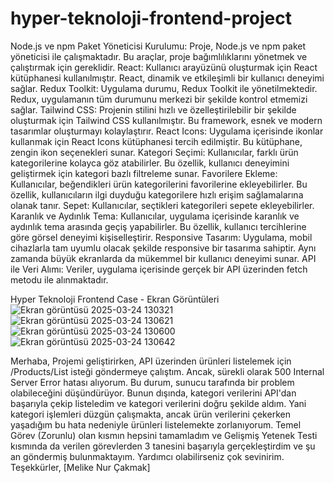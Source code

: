 # hyper-teknoloji-frontend-project
Node.js ve npm Paket Yöneticisi Kurulumu: Proje, Node.js ve npm paket yöneticisi ile çalışmaktadır. Bu araçlar, proje bağımlılıklarını yönetmek ve çalıştırmak için gereklidir.
React: Kullanıcı arayüzünü oluşturmak için React kütüphanesi kullanılmıştır. React, dinamik ve etkileşimli bir kullanıcı deneyimi sağlar. 
Redux Toolkit: Uygulama durumu, Redux Toolkit ile yönetilmektedir. Redux, uygulamanın tüm durumunu merkezi bir şekilde kontrol etmemizi sağlar. 
Tailwind CSS: Projenin stilini hızlı ve özelleştirilebilir bir şekilde oluşturmak için Tailwind CSS kullanılmıştır. Bu framework, esnek ve modern tasarımlar oluşturmayı kolaylaştırır. 
React Icons: Uygulama içerisinde ikonlar kullanmak için React Icons kütüphanesi tercih edilmiştir. Bu kütüphane, zengin ikon seçenekleri sunar. 
Kategori Seçimi: Kullanıcılar, farklı ürün kategorilerine kolayca göz atabilirler. Bu özellik, kullanıcı deneyimini geliştirmek için kategori bazlı filtreleme sunar. 
Favorilere Ekleme: Kullanıcılar, beğendikleri ürün kategorilerini favorilerine ekleyebilirler. Bu özellik, kullanıcıların ilgi duyduğu kategorilere hızlı erişim sağlamalarına olanak tanır. 
Sepet: Kullanıcılar, seçtikleri kategorileri sepete ekleyebilirler. 
Karanlık ve Aydınlık Tema: Kullanıcılar, uygulama içerisinde karanlık ve aydınlık tema arasında geçiş yapabilirler. Bu özellik, kullanıcı tercihlerine göre görsel deneyimi kişiselleştirir.
Responsive Tasarım: Uygulama, mobil cihazlarla tam uyumlu olacak şekilde responsive bir tasarıma sahiptir. Aynı zamanda büyük ekranlarda da mükemmel bir kullanıcı deneyimi sunar. 
API ile Veri Alımı: Veriler, uygulama içerisinde gerçek bir API üzerinden fetch metodu ile alınmaktadır.

Hyper Teknoloji Frontend Case - Ekran Görüntüleri
![Ekran görüntüsü 2025-03-24 130321](https://github.com/user-attachments/assets/e2f792df-479e-4bd7-8eb4-e1559009d72e)
![Ekran görüntüsü 2025-03-24 130621](https://github.com/user-attachments/assets/52b38ceb-8cbc-4716-8d9c-7973426f713d)
![Ekran görüntüsü 2025-03-24 130600](https://github.com/user-attachments/assets/cdb05b54-665f-49a6-9575-d1efbfec6b0d)
![Ekran görüntüsü 2025-03-24 130642](https://github.com/user-attachments/assets/5685bc90-18e7-4b97-a754-e2d91243b21e)

Merhaba,
Projemi geliştirirken, API üzerinden ürünleri listelemek için /Products/List isteği göndermeye çalıştım. Ancak, sürekli olarak 500 Internal Server Error hatası alıyorum. Bu durum, sunucu tarafında bir problem olabileceğini düşündürüyor.
Bunun dışında, kategori verilerini API'dan başarıyla çekip listeledim ve kategori verilerini doğru şekilde aldım. Yani kategori işlemleri düzgün çalışmakta, ancak ürün verilerini çekerken yaşadığım bu hata nedeniyle ürünleri listelemekte zorlanıyorum.
Temel Görev (Zorunlu) olan kısmın hepsini tamamladım ve Gelişmiş Yetenek Testi kısmında da verilen görevlerden 3 tanesini başarıyla gerçekleştirdim ve şu an göndermiş bulunmaktayım.
Yardımcı olabilirseniz çok sevinirim.
Teşekkürler,
[Melike Nur Çakmak]
